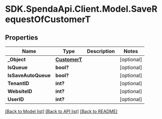 # SDK.SpendaApi.Client.Model.SaveRequestOfCustomerT
## Properties

Name | Type | Description | Notes
------------ | ------------- | ------------- | -------------
**_Object** | [**CustomerT**](CustomerT.md) |  | [optional] 
**IsQueue** | **bool?** |  | [optional] 
**IsSaveAutoQueue** | **bool?** |  | [optional] 
**TenantID** | **int?** |  | [optional] 
**WebsiteID** | **int?** |  | [optional] 
**UserID** | **int?** |  | [optional] 

[[Back to Model list]](../Models) [[Back to API list]](../Api) [[Back to README]](../README.md)

